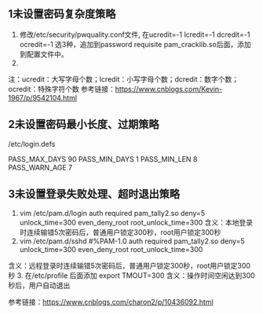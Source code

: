 


## 1未设置密码复杂度策略

1.	修改/etc/security/pwquality.conf文件, 在ucredit=-1 lcredit=-1 dcredit=-1 ocredit=-1 选3种，追加到password requisite pam_cracklib.so后面，添加到配置文件中。
2.	 
注：ucredit：大写字母个数；lcredit：小写字母个数；dcredit：数字个数；ocredit：特殊字符个数
参考链接：https://www.cnblogs.com/Kevin-1967/p/9542104.html


## 2未设置密码最小长度、过期策略

/etc/login.defs

PASS_MAX_DAYS   90
PASS_MIN_DAYS   1
PASS_MIN_LEN    8
PASS_WARN_AGE   7



## 3未设置登录失败处理、超时退出策略


1. vim /etc/pam.d/login
auth  required  pam_tally2.so   deny=5  unlock_time=300 even_deny_root root_unlock_time=300
含义：本地登录时连续输错5次密码后，普通用户锁定300秒，root用户锁定300秒
2. vim /etc/pam.d/sshd 
#%PAM-1.0 
auth       required     pam_tally2.so        deny=5  unlock_time=300 even_deny_root root_unlock_time=300

含义：远程登录时连续输错5次密码后，普通用户锁定300秒，root用户锁定300秒
3. 在/etc/profile 后面添加
export TMOUT=300
含义：操作时间空闲达到300秒后，用户自动退出

参考链接：https://www.cnblogs.com/charon2/p/10436092.html
